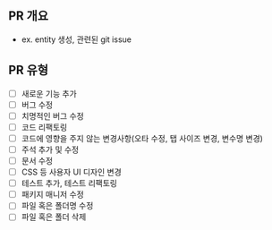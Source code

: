 ## PR 개요

- ex. entity 생성, 관련된 git issue

## PR 유형

- [ ] 새로운 기능 추가
- [ ] 버그 수정
- [ ] 치명적인 버그 수정
- [ ] 코드 리팩토링
- [ ] 코드에 영향을 주지 않는 변경사항(오타 수정, 탭 사이즈 변경, 변수명 변경)
- [ ] 주석 추가 및 수정
- [ ] 문서 수정
- [ ] CSS 등 사용자 UI 디자인 변경
- [ ] 테스트 추가, 테스트 리팩토링
- [ ] 패키지 매니저 수정
- [ ] 파일 혹은 폴더명 수정
- [ ] 파일 혹은 폴더 삭제
